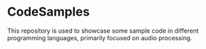 # CodeSamples

This repository is used to showcase some sample code in different programming languages, primarily focused on audio processing.
